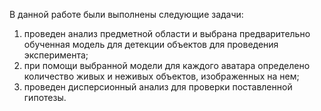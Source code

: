 В данной работе были выполнены следующие задачи:
1. проведен анализ предметной области и выбрана предварительно обученная модель для детекции объектов для проведения эксперимента;
2. при помощи выбранной модели для каждого аватара определено количество живых и неживых объектов, изображенных на нем;
3. проведен дисперсионный анализ для проверки поставленной гипотезы.
